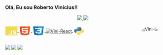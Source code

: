 ### Olá, Eu sou Roberto Vinicius!!

<div align = "center" >
  <a href="https://github.com/Roberto-Vinicius">
  <img height="180em" src="https://github-readme-stats.vercel.app/api?username=Roberto-Vinicius&show_icons=true&theme=github_dark&include_all_commits=true&count_private=true"/>
  <img  src="https://github-readme-stats.vercel.app/api/top-langs/?username=Roberto-Vinicius&layout=compact&langs_count=7&theme=github_dark"/>    
</div>

<div style="display: inline_block" ><br>
  <img align="center" alt="Vini-Js" height="30" width="40" src="https://raw.githubusercontent.com/devicons/devicon/master/icons/javascript/javascript-plain.svg">
  <img align="center" alt="Vini-HTML" height="30" width="40" src="https://raw.githubusercontent.com/devicons/devicon/master/icons/html5/html5-original.svg">
  <img align="center" alt="Vini-CSS" height="30" width="40" src="https://raw.githubusercontent.com/devicons/devicon/master/icons/css3/css3-original.svg">
  <img align="center" alt="Vini-React" height="30" width="40" src="https://cdn.jsdelivr.net/gh/devicons/devicon/icons/react/react-original.svg" /> 
  <img align="center" alt="Vini-Python" height="30" width="40" src="https://raw.githubusercontent.com/devicons/devicon/master/icons/python/python-original.svg"> 
              
  <img align="right" alt="Vini-Gif" height="200" style="border-radius:50px;" src="https://cdn.discordapp.com/attachments/978729910896050186/983337109932896266/unknown.png">
</div>

  ##
  
<div>
  <a href="https://www.instagram.com/r_suiciniv/" target="_blank"><img src="https://img.shields.io/badge/-Instagram-%23E4405F?style=for-the-badge&logo=instagram&logoColor=white" target="_blank"></a>
  <a href = "mailto:rbt.negocios@gmail.com"><img src="https://img.shields.io/badge/-Gmail-%23333?style=for-the-badge&logo=gmail&logoColor=white" target="_blank"></a>
  <a href="https://www.linkedin.com/in/roberto-vinicius-503963218/" target="_blank"><img src="https://img.shields.io/badge/-LinkedIn-%230077B5?style=for-the-badge&logo=linkedin&logoColor=white" target="_blank"></a> 

</div>
  
  ##
  
